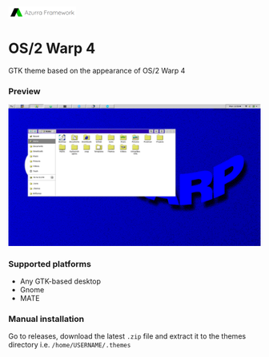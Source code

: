 [![built-with-azurra-framework](https://github.com/B00merang-Project/B00merang-Project.github.io/blob/master/resources/badges/azurra/badge_smaller.png)](https://github.com/B00merang-Project/Azurra_framework)

# OS/2 Warp 4
GTK theme based on the appearance of OS/2 Warp 4

### Preview
![os-2](https://raw.githubusercontent.com/B00merang-Project/gallery/master/OS_2%20Warp%204%20(1).png)

### Supported platforms
- Any GTK-based desktop
- Gnome
- MATE

### Manual installation
Go to releases, download the latest `.zip` file and extract it to the themes directory i.e. `/home/USERNAME/.themes`
